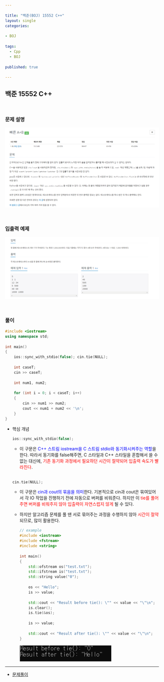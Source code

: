 ```yaml
---

title: "백준(BOJ) 15552 C++"
layout: single
categories:

- BOJ

tags:
  - Cpp
  - BOJ

published: true

---
```


## 백준 15552 C++

<br>

### 문제 설명

![image-20221205204059622](/assets/images/2022-12-05-BOJ15552/image-20221205204059622.png)

<br>

### 입출력 예제

![image-20221205204115924](/assets/images/2022-12-05-BOJ15552/image-20221205204115924.png)

<br>

### 풀이

```cpp
#include <iostream>
using namespace std;

int main()
{
	ios::sync_with_stdio(false); cin.tie(NULL);

	int caseT;
	cin >> caseT;

	int num1, num2;
	
	for (int i = 0; i < caseT; i++)
	{
		cin >> num1 >> num2;
		cout << num1 + num2 << '\n';
	}
}
```

- 핵심 개념

  ```cpp
  ios::sync_with_stdio(false);
  ```

  - 이 구문은 <span style = "color:blue">C++ 스트림 iostream을 C 스트림 stdio와 동기화시켜주는 역할</span>을 한다. 따라서 동기화를 false해주면, C 스타일과 C++ 스타일을 혼합해서 쓸 수 없는 대신에, <span style = "color:red">기존 동기화 과정에서 필요하던 시간이 절약되어 입출력 속도가 빨라진다</span>.

  <br>

  ```cpp
  cin.tie(NULL);
  ```

  - 이 구문은 <span style = "color:blue">cin과 cout의 묶음을 의미</span>한다. 기본적으로 cin과 cout은 묶여있어서 각 IO 작업을 진행하기 전에 자동으로 버퍼를 비워준다. 하지만 이 <span style = "color:red">tie를 풀어주면 버퍼를 비워주지 않아 입출력이 자연스럽지 않게</span> 될 수 있다.

  - 하지만 알고리즘 문제를 풀 땐 서로 묶어주는 과정을 수행하지 않아 <span style = "color:red">시간이 절약</span>되므로, 많이 활용한다.

    ```cpp
    // example
    #include <iostream>
    #include <fstream>
    #include <string>
    
    int main()
    {
        std::ofstream os("test.txt");
        std::ifstream is("test.txt");
        std::string value("0");
    
        os << "Hello";
        is >> value;
    
        std::cout << "Result before tie(): \"" << value << "\"\n";
        is.clear();
        is.tie(&os);
    
        is >> value;
    
        std::cout << "Result after tie(): \"" << value << "\"\n";
    }
    ```

    ![image-20221205210223510](/assets/images/2022-12-05-BOJ15552/image-20221205210223510.png)

---

- [문제풀이](https://www.acmicpc.net/user/malove8466)

